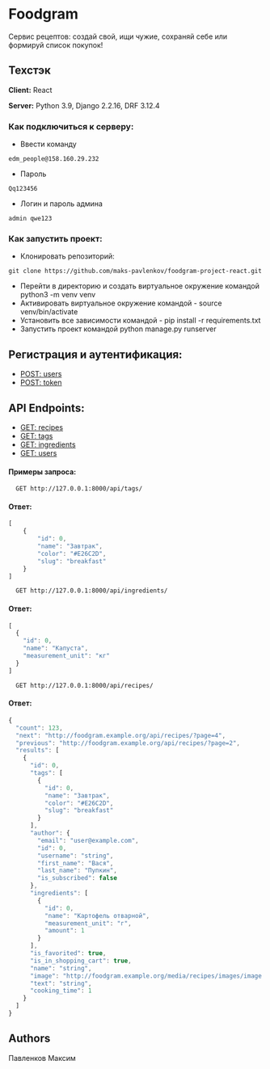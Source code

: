 # Foodgram

Сервис рецептов: создай свой, ищи чужие, сохраняй себе или формируй список покупок!


## Техстэк

**Client:** React

**Server:** Python 3.9, Django 2.2.16, DRF 3.12.4

### Как подключиться к серверу:
- Ввести команду
```
edm_people@158.160.29.232
```
- Пароль
```
Qq123456
```
- Логин и пароль админа
```
admin qwe123
```

### Как запустить проект:

- Клонировать репозиторий:

```
git clone https://github.com/maks-pavlenkov/foodgram-project-react.git
```
- Перейти в директорию и создать виртуальное окружение командой python3 -m venv venv
- Активировать виртуальное окружение командой - source venv/bin/activate
- Установить все зависимости командой - pip install -r requirements.txt
- Запустить проект командой python manage.py runserver


## Регистрация и аутентификация:
- [POST: users](http://127.0.0.1:8000/api/users/)
- [POST: token](http://127.0.0.1:8000/api/auth/token/)

## API Endpoints:
- [GET: recipes](http://127.0.0.1:8000/api/recipes/)
- [GET: tags](http://127.0.0.1:8000/api/tags/)
- [GET: ingredients](http://127.0.0.1:8000/api/ingredients/)
- [GET: users](http://127.0.0.1:8000/api/users/)


#### Примеры запроса:

```http
  GET http://127.0.0.1:8000/api/tags/
```

#### Ответ:

```javascript
[
    {
        "id": 0,
        "name": "Завтрак",
        "color": "#E26C2D",
        "slug": "breakfast"
    }
]
```


```http
  GET http://127.0.0.1:8000/api/ingredients/
```

#### Ответ:

```javascript
[
  {
    "id": 0,
    "name": "Капуста",
    "measurement_unit": "кг"
  }
]
```


```http
  GET http://127.0.0.1:8000/api/recipes/
```

#### Ответ:

```javascript
{
  "count": 123,
  "next": "http://foodgram.example.org/api/recipes/?page=4",
  "previous": "http://foodgram.example.org/api/recipes/?page=2",
  "results": [
    {
      "id": 0,
      "tags": [
        {
          "id": 0,
          "name": "Завтрак",
          "color": "#E26C2D",
          "slug": "breakfast"
        }
      ],
      "author": {
        "email": "user@example.com",
        "id": 0,
        "username": "string",
        "first_name": "Вася",
        "last_name": "Пупкин",
        "is_subscribed": false
      },
      "ingredients": [
        {
          "id": 0,
          "name": "Картофель отварной",
          "measurement_unit": "г",
          "amount": 1
        }
      ],
      "is_favorited": true,
      "is_in_shopping_cart": true,
      "name": "string",
      "image": "http://foodgram.example.org/media/recipes/images/image.jpeg",
      "text": "string",
      "cooking_time": 1
    }
  ]
}
```

## Authors

Павленков Максим